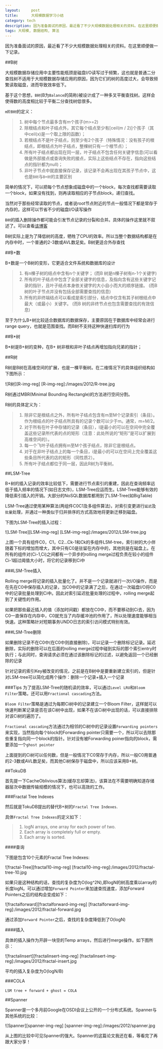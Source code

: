 ```yaml
---
layout:     post
title:      大规模数据学习小结
category: tech
description: 因为准备面试的原因，最近看了不少大规模数据处理相关的资料。在这里顺便做一下记录
tags: 大规模, 数据结构, 算法
---
```

因为准备面试的原因，最近看了不少大规模数据处理相关的资料。在这里顺便做一下记录。

##B树

大规模数据存储应用中主要性能瓶颈是磁盘I/O读写过于频繁，这也就是普通二分查找树不适用于大规模数据存储应用的原因，因为它们的树的高度过大，会导致频繁读取磁盘，进而导致效率低下。

基于这个思想，`B树`(B为`Balance`的简称)被设计成了一种多叉平衡查找树。这样会使得数的高度相比较于平衡二分查找树低很多。

`m阶B树`的定义：

>1. 树中每个节点最多含有m个孩子(m>=2)
>2. 除根结点和叶子结点外，其它每个结点至少有[ceil(m / 2)]个孩子（其中ceil(x)是一个取上限的函数）；
>3. 若根结点不是叶子结点，则至少有2个孩子（特殊情况：没有孩子的根结点，即根结点为叶子结点，整棵树只有一个根节点）；
>4. 所有叶子结点都出现在同一层，叶子结点不包含任何关键字信息(可以看做是外部接点或查询失败的接点，实际上这些结点不存在，指向这些结点的指针都为null)；
>5. 非叶子节点中就直接保存记录，该记录不会再出现在其孩子节点中，这也是`B树`与`B+树`的主要区别

简单的情况下，可以把每个节点想象成磁盘中的一个block，每次查找都需要读取一个block，如果没有找到，则再读取相应的子节点block，递归查找。

当然对于那些经常读取的节点，或者说root节点附近的节点一般情况下都是常存于内存的，这样可以节省不少的磁盘I/O读写操作

`B树`的插入删除操作都可能会引发节点记录的分裂和合并。具体的操作这里就不叙述了。可以查看[该博客](http://blog.csdn.net/v_july_v/article/details/6530142)

B树实际上是为了降低树的高度，牺牲了CPU的效率。所以当整个数据结构都是在内存中时，一个普通的2-3数或AVL数足矣。B树更适合外存查找

##B+数

B+数是一个B树的变形，它更适合文件系统和数据库的设计

>1. 有n棵子树的结点中含有n个关键字； (而B 树是n棵子树有n-1个关键字)
>2. 所有的叶子结点中包含了全部关键字的信息，及指向含有这些关键字记录的指针，且叶子结点本身依关键字的大小自小而大的顺序链接。 (而B 树的叶子节点并没有包括全部需要查找的信息)
>3. 所有的非终端结点可以看成是索引部分，结点中仅含有其子树根结点中最大（或最小）关键字。 (而B 树的非终节点也包含需要查找的有效信息)

至于为什么B+树比较适合数据库的数据保存，主要原因在于数据库中经常会进行range query，也就是范围查找。而B树不支持这种快速扫库的行为

##B\*树

B\*树是B+树的变种，在B+ 树非根和非叶子结点再增加指向兄弟的指针；

##R树

R树是B树在高维空间的扩展，也是一棵平衡树。在二维情况下的具体组织结构如下图所示：

![R树][R-img-reg]
[R-img-reg]:/images/2012/R-tree.jpg

R树通过MBR(Minimal Bounding Rectangle)的方法进行空间分割。

R树的具体定义为：

>1. 除非它是根结点之外，所有叶子结点包含有m至M个记录索引（条目）。作为根结点的叶子结点所具有的记录个数可以少于m。通常，m=M/2。
>2. 对于所有在叶子中存储的记录（条目），I是最小的可以在空间中完全覆盖这些记录所代表的点的矩形（注意：此处所说的“矩形”是可以扩展到高维空间的）。
>3. 每一个飞叶子结点拥有m至M个孩子结点，除非它是根结点。
>4. 对于在非叶子结点上的每一个条目，i是最小的可以在空间上完全覆盖这些条目所代表的店的矩形（同性质2）。
>5. 所有叶子结点都位于同一层，因此R树为平衡树。

##LSM-Tree

B+树的插入记录的效率比较低下，需要进行节点索引的重建，因此在查询频率远低于插入频率的情况下(如日志文件)，LSM-Tree应运而生。LSM-Tree能够有效的降低索引插入的开销。大部分的NoSQL数据库都用到了LSM-Tree(如BigTable)

LSM-Tree通过使用某种算法(两组件C0C1及多组件算法)，对索引变更进行`延迟`及`批量`处理，并通过一种类似于归并排序的方式高效地将更新迁移到磁盘。

下图为LSM-Tree的插入过程：

![LSM-Tree][LSM-img-reg]
[LSM-img-reg]:/images/2012/LSM-tree.jpg

上图一个具有组件C0，C1，C2…Ck-1和Ck的多组件LSM-tree，索引树的大小伴随着下标的增加而增大，其中只有C0是驻留在内存中的，其他则是在磁盘上。在所有的组件对(Ci-1,Ci)之间都有一个异步的rolling merge过程负责在较小的组件Ci-1超过阈值大小时，将它的记录移到Ci中

###LSM-Tree插入 

Rolling merge将记录的插入批量化了。并不是一个记录就进行一次I/O操作，而是在先在C0中保存插入的记录，当C0中的记录满了之后，在通过一次磁盘I/O将C0中的记录批量处理到Ci中。因此对索引延迟批量处理的过程中，rolling merge起到了关键性的作用。

如果把那些最近插入的值（添加时间戳）都放在C0中，而不要移动到Ci去，因为C0一直保存在内存中，C0就充当了内存缓冲池的作用了，所以处理速度能够相当快速。这种策略针对短期事务UNDO日志的索引访问模式特别有效。

###LSM-Tree删除 

如果删除记录不在C0中(在C0中则直接删除)，可以记录一个删除标记记录。延迟删除，实际的删除可以在后面的rolling merge过程中碰到实际的那个索引entry时执行；与此同时，查询请求必须在通过该删除标记的过滤，以避免返回一个已经删除的记录

针对记录的索引Key被改变的情况，之前是在B树中是要重新建立索引的，但是针对LSM-tree可以简化成两个操作：删除一个记录+插入一个记录

###Tips
为了提高LSM-Tree的随机读的效率，可以通过`Level LRU`和`Bloom Filter`策略，还可以用`Fractional cascading`方法。

`Bloom Filter`策略是通过为每颗Ci树中的记录建立一个Bloom Filter，这样就可以快速判断某记录是否在该Ci树中出现，如果不在该Ci树中出现的话，可以直接排除对该Ci树的遍历了。

`Fractional cascading`方法通过为相邻的Ci树中的记录设置`Forwarding pointers`来实现，当然指向每个block的Forwarding pointer只需要一个，所以可以去除那些重复指向同一个block的指针。针对没有被Forwarding poiner指向的block，需要添加一个`ghost pointer`

上面提到的Ci树可以任何数，但是一般情况下C0常存于内存，所以一般C0用普通的2-3数或AVL数足矣，而其他Ci树保存于磁盘中，所以应该采用B+树。

##TokuDB

首先提一下CacheOblivious算法(缓存忘却算法)，该算法在不需要明确知道存储器层次中数据传输规模的情况下，也可以高效的工作。

###Fractal Tree Indexes

然后就是TokuDB提出的替代B+树的`Fractal Tree Indexes`.

具体`Fractal Tree Indexes`的定义如下：

>1. logN arrays, one array for each power of two.
>2. Each array is completely full or empty.
>3. Each array is sorted.

####查询

下图是包含10个元素的Fractal Tree Indexes:

![fractal-Tree][fractal10-img-reg]
[fractal10-img-reg]:/images/2012/fractal-tree-10.jpg

如果只是这种结构的话，查找的复杂度为O(log^2N),即logN的树高度乘以array的长度logN。可以通过增加`Forward Pointer`来加速查找速度，添加Forward Pointers之后的结构会变成如下：

![fractalforward][fractalforward-img-reg]
[fractalforward-img-reg]:/images/2012/fractal-forward.jpg

通过添加`Forward Pointer`之后，查找的复杂度降低到了O(logN)

####插入

具体的插入操作为开辟一块空的Temp arrays，然后进行merge操作。如下图所示：

![fractalinsert][fractalinsert-img-reg]
[fractalinsert-img-reg]:/images/2012/fractal-insert.jpg

平均的插入复杂度为O(logN/B)

###COLA

`LSM tree + forward + ghost = COLA`

##Spanner

Spanner是一个多月前Google在OSDI会议上公开的一个分布式系统。Spanner与其他系统的比较：

![Spanner][spanner-img-reg]
[spanner-img-reg]:/images/2012/spanner.jpg

从上图的比较中可见Spanner的强大。Spanner的这篇论文我还在看，等看完了再跟大家分享！
